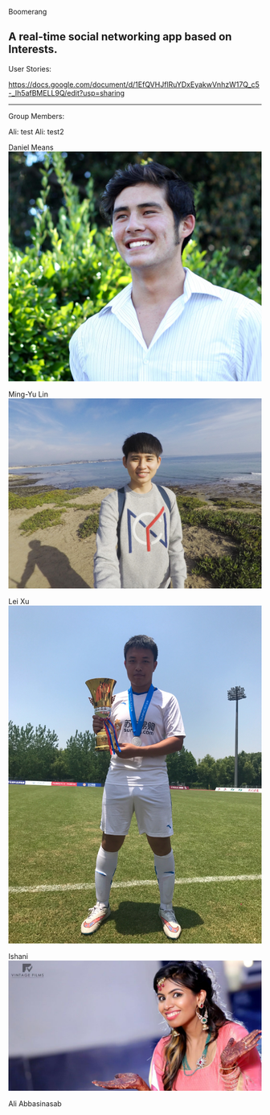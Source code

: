 Boomerang

A real-time social networking app based on Interests.
-----------------------------------------------------------------------
User Stories:

https://docs.google.com/document/d/1EfQVHJflRuYDxEyakwVnhzW17Q_c5-_Ih5afBMELL9Q/edit?usp=sharing

-----------------------------------------------------------------------
Group Members:

Ali: test
Ali: test2

Daniel Means
![Alt text](/Daniel.jpg?raw=true)

Ming-Yu Lin
![Alt text](/Mingyu.jpg?raw=true)

Lei Xu
![Alt text](/Lei.jpg?raw=true)

Ishani
![Alt text](/ishani.jpg?raw=true)

Ali Abbasinasab



